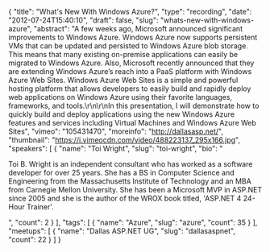{
  "title": "What's New With Windows Azure?",
  "type": "recording",
  "date": "2012-07-24T15:40:10",
  "draft": false,
  "slug": "whats-new-with-windows-azure",
  "abstract": "A few weeks ago, Microsoft announced significant improvements to Windows Azure. Windows Azure now supports persistent VMs that can be updated and persisted to Windows Azure blob storage. This means that many existing on-premise applications can easily be migrated to Windows Azure. Also, Microsoft recently announced that they are extending Windows Azure’s reach into a PaaS platform with Windows Azure Web Sites. Windows Azure Web Sites is a simple and powerful hosting platform that allows developers to easily build and rapidly deploy web applications on Windows Azure using their favorite languages, frameworks, and tools.\r\n\r\nIn this presentation, I will demonstrate how to quickly build and deploy applications using the new Windows Azure features and services including Virtual Machines and Windows Azure Web Sites",
  "vimeo": "105431470",
  "moreinfo": "http://dallasasp.net/",
  "thumbnail": "https://i.vimeocdn.com/video/488223137_295x166.jpg",
  "speakers": [
    {
      "name": "Toi Wright",
      "slug": "toi-wright",
      "bio": "<p>Toi B. Wright is an independent consultant who has worked as a software developer for over 25 years. She has a BS in Computer Science and Engineering from the Massachusetts Institute of Technology and an MBA from Carnegie Mellon University. She has been a Microsoft MVP in ASP.NET since 2005 and she is the author of the WROX book titled, 'ASP.NET 4 24-Hour Trainer'. </p>",
      "count": 2
    }
  ],
  "tags": [
    {
      "name": "Azure",
      "slug": "azure",
      "count": 35
    }
  ],
  "meetups": [
    {
      "name": "Dallas ASP.NET UG",
      "slug": "dallasaspnet",
      "count": 22
    }
  ]
}